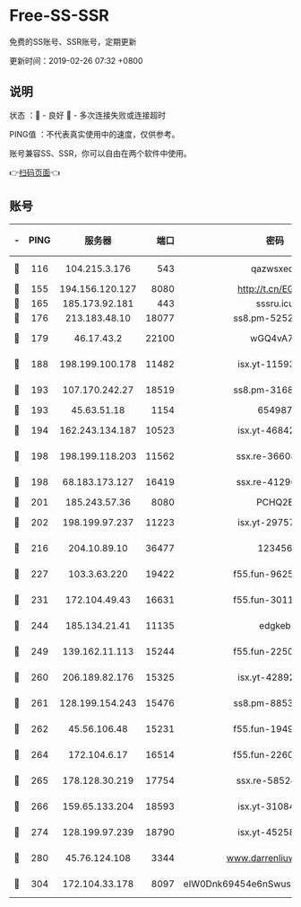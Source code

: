 # Free-SS-SSR

免费的SS账号、SSR账号，定期更新

更新时间：2019-02-26 07:32 +0800

## 说明

状态     ：🙂 - 良好 🙁 - 多次连接失败或连接超时

PING值   ：不代表真实使用中的速度，仅供参考。

账号兼容SS、SSR，你可以自由在两个软件中使用。

👉[扫码页面](https://liesauer.github.io/free-ss-ssr.github.io/)👈

## 账号

|-|PING|服务器|端口|密码|加密方式|区域|
|:----:|:----:|:-----:|-----:|:----:|:----:|:----:|
|🙂|116|104.215.3.176|543|qazwsxedc|aes-256-gcm|JP|
|🙂|155|194.156.120.127|8080|http://t.cn/EGJIyrl|rc4-md5|RU|
|🙂|165|185.173.92.181|443|sssru.icu|rc4-md5|RU|
|🙂|176|213.183.48.10|18077|ss8.pm-52520376|rc4-md5|RU|
|🙂|179|46.17.43.2|22100|wGQ4vA7D|aes-256-gcm|RU|
|🙂|188|198.199.100.178|11482|isx.yt-11593986|aes-256-cfb|US|
|🙂|193|107.170.242.27|18519|ss8.pm-31689702|aes-256-cfb|US|
|🙂|193|45.63.51.18|1154|654987|chacha20|US|
|🙂|194|162.243.134.187|10523|isx.yt-46842500|aes-256-cfb|US|
|🙂|198|198.199.118.203|11562|ssx.re-36608339|aes-256-cfb|US|
|🙂|198|68.183.173.127|16419|ssx.re-41296658|aes-256-cfb|US|
|🙂|201|185.243.57.36|8080|PCHQ2E|rc4-md5|US|
|🙂|202|198.199.97.237|11223|isx.yt-29757197|aes-256-cfb|US|
|🙂|216|204.10.89.10|36477|123456|aes-256-cfb|US|
|🙂|227|103.3.63.220|19422|f55.fun-96253224|aes-256-cfb|SG|
|🙂|231|172.104.49.43|16631|f55.fun-30118165|aes-256-cfb|SG|
|🙂|244|185.134.21.41|11135|edgkeb|aes-256-cfb|GB|
|🙂|249|139.162.11.113|15244|f55.fun-22509021|aes-256-cfb|SG|
|🙂|260|206.189.82.176|15325|isx.yt-42892061|aes-256-cfb|SG|
|🙂|261|128.199.154.243|15476|ss8.pm-88536121|aes-256-cfb|SG|
|🙂|262|45.56.106.48|15231|f55.fun-19499704|aes-256-cfb|US|
|🙂|264|172.104.6.17|16514|f55.fun-22605717|aes-256-cfb|US|
|🙂|265|178.128.30.219|17754|ssx.re-58524965|aes-256-cfb|SG|
|🙂|266|159.65.133.204|18593|isx.yt-31084896|aes-256-cfb|SG|
|🙂|274|128.199.97.239|18790|isx.yt-45258206|aes-256-cfb|SG|
|🙂|280|45.76.124.108|3344|www.darrenliuwei.com|aes-256-cfb|AU|
|🙂|304|172.104.33.178|8097|eIW0Dnk69454e6nSwuspv9DmS201tQ0D|aes-256-cfb|SG|
